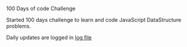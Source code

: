 100 Days of code Challenge

Started 100 days challenge to learn and code JavaScript DataStructure problems.

Daily updates are logged in [log file](log.md)
